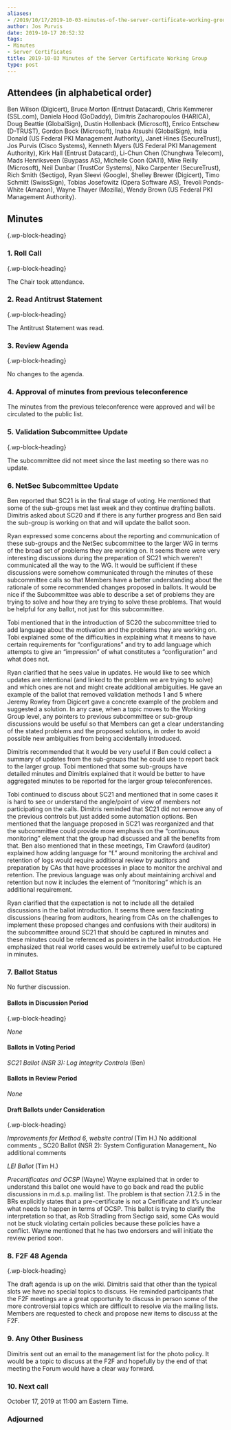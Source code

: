 ```yaml
---
aliases:
- /2019/10/17/2019-10-03-minutes-of-the-server-certificate-working-group/
author: Jos Purvis
date: 2019-10-17 20:52:32
tags:
- Minutes
- Server Certificates
title: 2019-10-03 Minutes of the Server Certificate Working Group
type: post
---
```


## Attendees (in alphabetical order)

Ben Wilson (Digicert), Bruce Morton (Entrust Datacard), Chris Kemmerer (SSL.com), Daniela Hood (GoDaddy), Dimitris Zacharopoulos (HARICA), Doug Beattie (GlobalSign), Dustin Hollenback (Microsoft), Enrico Entschew (D-TRUST), Gordon Bock (Microsoft), Inaba Atsushi (GlobalSign), India Donald (US Federal PKI Management Authority), Janet Hines (SecureTrust), Jos Purvis (Cisco Systems), Kenneth Myers (US Federal PKI Management Authority), Kirk Hall (Entrust Datacard), Li-Chun Chen (Chunghwa Telecom), Mads Henriksveen (Buypass AS), Michelle Coon (OATI), Mike Reilly (Microsoft), Neil Dunbar (TrustCor Systems), Niko Carpenter (SecureTrust), Rich Smith (Sectigo), Ryan Sleevi (Google), Shelley Brewer (Digicert), Timo Schmitt (SwissSign), Tobias Josefowitz (Opera Software AS), Trevoli Ponds-White (Amazon), Wayne Thayer (Mozilla), Wendy Brown (US Federal PKI Management Authority).

## Minutes

{.wp-block-heading}

### 1. Roll Call

{.wp-block-heading}

The Chair took attendance.

### 2. Read Antitrust Statement

{.wp-block-heading}

The Antitrust Statement was read.

### 3. Review Agenda

{.wp-block-heading}

No changes to the agenda.

### 4. Approval of minutes from previous teleconference

The minutes from the previous teleconference were approved and will be circulated to the public list.

### 5. Validation Subcommittee Update

{.wp-block-heading}

The subcommittee did not meet since the last meeting so there was no update.

### 6. NetSec Subcommittee Update

Ben reported that SC21 is in the final stage of voting. He mentioned that some of the sub-groups met last week and they continue drafting ballots. Dimitris asked about SC20 and if there is any further progress and Ben said the sub-group is working on that and will update the ballot soon.

Ryan expressed some concerns about the reporting and communication of these sub-groups and the NetSec subcommittee to the larger WG in terms of the broad set of problems they are working on. It seems there were very interesting discussions during the preparation of SC21 which weren’t communicated all the way to the WG. It would be sufficient if these discussions were somehow communicated through the minutes of these subcommittee calls so that Members have a better understanding about the rationale of some recommended changes proposed in ballots. It would be nice if the Subcommittee was able to describe a set of problems they are trying to solve and how they are trying to solve these problems. That would be helpful for any ballot, not just for this subcommittee.

Tobi mentioned that in the introduction of SC20 the subcommittee tried to add language about the motivation and the problems they are working on. Tobi explained some of the difficulties in explaining what it means to have certain requirements for “configurations” and try to add language which attempts to give an “impression” of what constitutes a “configuration” and what does not.

Ryan clarified that he sees value in updates. He would like to see which updates are intentional (and linked to the problem we are trying to solve) and which ones are not and might create additional ambiguities. He gave an example of the ballot that removed validation methods 1 and 5 where Jeremy Rowley from Digicert gave a concrete example of the problem and suggested a solution. In any case, when a topic moves to the Working Group level, any pointers to previous subcommittee or sub-group discussions would be useful so that Members can get a clear understanding of the stated problems and the proposed solutions, in order to avoid possible new ambiguities from being accidentally introduced.

Dimitris recommended that it would be very useful if Ben could collect a summary of updates from the sub-groups that he could use to report back to the larger group. Tobi mentioned that some sub-groups have detailed minutes and Dimitris explained that it would be better to have aggregated minutes to be reported for the larger group teleconferences.

Tobi continued to discuss about SC21 and mentioned that in some cases it is hard to see or understand the angle/point of view of members not participating on the calls. Dimitris reminded that SC21 did not remove any of the previous controls but just added some automation options. Ben mentioned that the language proposed in SC21 was reorganized and that the subcommittee could provide more emphasis on the “continuous monitoring” element that the group had discussed and all the benefits from that. Ben also mentioned that in these meetings, Tim Crawford (auditor) explained how adding language for “f.” around monitoring the archival and retention of logs would require additional review by auditors and preparation by CAs that have processes in place to monitor the archival and retention. The previous language was only about maintaining archival and retention but now it includes the element of “monitoring” which is an additional requirement.

Ryan clarified that the expectation is not to include all the detailed discussions in the ballot introduction. It seems there were fascinating discussions (hearing from auditors, hearing from CAs on the challenges to implement these proposed changes and confusions with their auditors) in the subcommittee around SC21 that should be captured in minutes and these minutes could be referenced as pointers in the ballot introduction. He emphasized that real world cases would be extremely useful to be captured in minutes.

### 7. Ballot Status

No further discussion.

#### Ballots in Discussion Period

{.wp-block-heading}

_None_

#### Ballots in Voting Period

_SC21 Ballot (NSR 3): Log Integrity Controls_ (Ben)

#### Ballots in Review Period

_None_

#### Draft Ballots under Consideration

{.wp-block-heading}

_Improvements for Method 6, website control_ (Tim H.)
No additional comments
\_
SC20 Ballot (NSR 2): System Configuration Management\_
No additional comments

_LEI Ballot_ (Tim H.)

_Precertificates and OCSP_ (Wayne)
Wayne explained that in order to understand this ballot one would have to go back and read the public discussions in m.d.s.p. mailing list. The problem is that section 7.1.2.5 in the BRs explicitly states that a pre-certificate is not a Certificate and it’s unclear what needs to happen in terms of OCSP. This ballot is trying to clarify the interpretation so that, as Rob Stradling from Sectigo said, some CAs would not be stuck violating certain policies because these policies have a conflict. Wayne mentioned that he has two endorsers and will initiate the review period soon.

### 8. F2F 48 Agenda

{.wp-block-heading}

The draft agenda is up on the wiki. Dimitris said that other than the typical slots we have no special topics to discuss. He reminded participants that the F2F meetings are a great opportunity to discuss in person some of the more controversial topics which are difficult to resolve via the mailing lists. Members are requested to check and propose new items to discuss at the F2F.

### 9. Any Other Business

Dimitris sent out an email to the management list for the photo policy. It would be a topic to discuss at the F2F and hopefully by the end of that meeting the Forum would have a clear way forward.

### 10. Next call

October 17, 2019 at 11:00 am Eastern Time.

### Adjourned